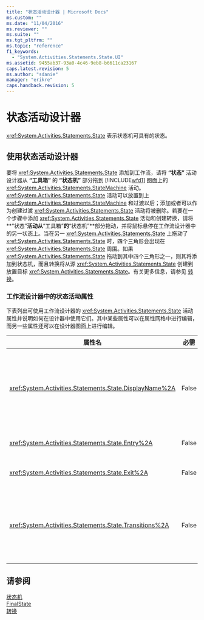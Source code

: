 ```yaml
---
title: "状态活动设计器 | Microsoft Docs"
ms.custom: ""
ms.date: "11/04/2016"
ms.reviewer: ""
ms.suite: ""
ms.tgt_pltfrm: ""
ms.topic: "reference"
f1_keywords: 
  - "System.Activities.Statements.State.UI"
ms.assetid: 9455ab37-93a0-4c46-9eb8-b6611ca23167
caps.latest.revision: 5
ms.author: "sdanie"
manager: "erikre"
caps.handback.revision: 5
---
```

# 状态活动设计器
<xref:System.Activities.Statements.State> 表示状态机可具有的状态。  
  
## 使用状态活动设计器  
 要将 <xref:System.Activities.Statements.State> 添加到工作流，请将 **“状态”** 活动设计器从 **“工具箱”** 的 **“状态机”** 部分拖到 [!INCLUDE[wfd1](../workflow-designer/includes/wfd1_md.md)] 图面上的 <xref:System.Activities.Statements.StateMachine> 活动。<xref:System.Activities.Statements.State> 活动可以放置到上 <xref:System.Activities.Statements.StateMachine> 和过渡以后；添加或者可以作为创建过渡 <xref:System.Activities.Statements.State> 活动将被删除。若要在一个步骤中添加 <xref:System.Activities.Statements.State> 活动和创建转换，请将**“状态”**活动从**“工具箱”**的**“状态机”**部分拖动，并将鼠标悬停在工作流设计器中的另一状态上。当在另一 <xref:System.Activities.Statements.State> 上拖动了 <xref:System.Activities.Statements.State> 时，四个三角形会出现在 <xref:System.Activities.Statements.State> 周围。如果 <xref:System.Activities.Statements.State> 拖动到其中四个三角形之一，则其将添加到状态机，而且转换将从源 <xref:System.Activities.Statements.State> 创建到放置目标 <xref:System.Activities.Statements.State>。有关更多信息，请参见 [转换](../workflow-designer/transition-activity-designer.md)。  
  
### 工作流设计器中的状态活动属性  
 下表列出可使用工作流设计器的 <xref:System.Activities.Statements.State> 活动属性并说明如何在设计器中使用它们。其中某些属性可以在属性网格中进行编辑，而另一些属性还可以在设计器图面上进行编辑。  
  
|属性名|必需|用法|  
|---------|--------|--------|  
|<xref:System.Activities.Statements.State.DisplayName%2A>|False|指定 <xref:System.Activities.Statements.State> 活动设计器在标头中的友好名称。默认值为 **状态**。可以在属性网格或直接在活动设计器的标头中编辑该值。<xref:System.Activities.Statements.State.DisplayName%2A> 中的工作流设计器顶部显示的痕迹导航使用。<br /><br /> 虽然 <xref:System.Activities.Statements.State.DisplayName%2A> 不是绝对必需的，但最好使用该属性。|  
|<xref:System.Activities.Statements.State.Entry%2A>|False|在这种状态转换时发生指定的操作。当展开 <xref:System.Activities.Statements.State> 活动，此值可以是集通过拖动从活动 **工具箱** 并拖放到绘图上 **条目** 状态条。|  
|<xref:System.Activities.Statements.State.Exit%2A>|False|在这种状态转换自时发生指定的操作。当展开 <xref:System.Activities.Statements.State> 活动，此值可以是集通过拖动从活动 **工具箱** 并拖放到绘图上 **Exit** 状态条。|  
|<xref:System.Activities.Statements.State.Transitions%2A>|False|列出了可能的转换自 <xref:System.Activities.Statements.State>。列表中的每个项有一个指向关联的 <xref:System.Activities.Statements.Transition> 和目标 <xref:System.Activities.Statements.State>。单击此链接将设计器切换到扩展视图的 <xref:System.Activities.Statements.Transition> 或 <xref:System.Activities.Statements.State>。|  
  
## 请参阅  
 [状态机](../workflow-designer/statemachine-activity-designer.md)   
 [FinalState](../workflow-designer/finalstate-activity-designer.md)   
 [转换](../workflow-designer/transition-activity-designer.md)